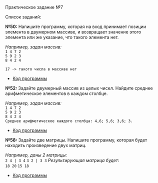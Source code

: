  Практическое задание №7

Список заданий:

**№50:** Напишите программу, которая на вход принимает позиции элемента
в двумерном массиве, и возвращает значение этого элемента или же указание,
что такого элемента нет.

_Например, задан массив:_  
`1 4 7 2`  
`5 9 2 3`  
`8 4 2 4`  

`17 -> такого числа в массиве нет`

* [Код программы](Task50/Program.cs) 


**№52:** Задайте двумерный массив из целых чисел.
Найдите среднее арифметическое элементов в каждом столбце.

_Например, задан массив:_  
`1 4 7 2`  
`5 9 2 3`  
`8 4 2 4`  
`Среднее арифметическое каждого столбца: 4,6; 5,6; 3,6; 3.`  

* [Код программы](Task52/Program.cs) 


**№58:** Задайте две матрицы. Напишите программу, которая будет находить произведение двух матриц.

_Например, даны 2 матрицы:_  
`2 4 | 3 4`
`3 2 | 3 3`
_Результирующая матрица будет:_  
`18 20`
`15 18`

* [Код программы](Task58/Program.cs) 

